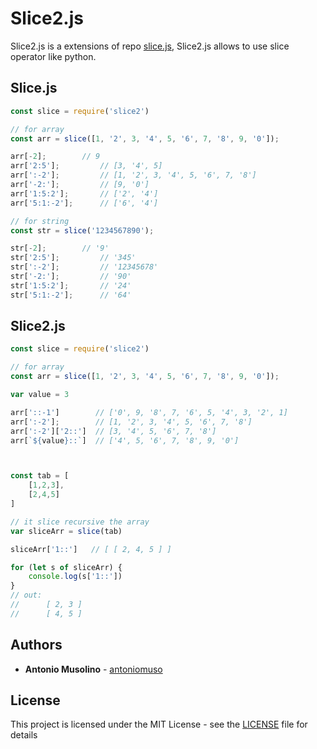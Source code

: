 # Slice2.js
Slice2.js is a extensions of repo [slice.js](https://github.com/hustcc/slice.js),
Slice2.js allows to use slice operator like python.

## Slice.js
```javascript
const slice = require('slice2')

// for array
const arr = slice([1, '2', 3, '4', 5, '6', 7, '8', 9, '0']);

arr[-2];  		// 9
arr['2:5'];  		// [3, '4', 5]
arr[':-2'];  		// [1, '2', 3, '4', 5, '6', 7, '8']
arr['-2:'];  		// [9, '0']
arr['1:5:2'];  		// ['2', '4']
arr['5:1:-2'];  	// ['6', '4']

// for string
const str = slice('1234567890');

str[-2];  		// '9'
str['2:5'];  		// '345'
str[':-2'];  		// '12345678'
str['-2:'];  		// '90'
str['1:5:2'];  		// '24'
str['5:1:-2'];  	// '64'
```

## Slice2.js
```javascript
const slice = require('slice2')

// for array
const arr = slice([1, '2', 3, '4', 5, '6', 7, '8', 9, '0']);

var value = 3

arr['::-1']        // ['0', 9, '8', 7, '6', 5, '4', 3, '2', 1]
arr[':-2'];  	   // [1, '2', 3, '4', 5, '6', 7, '8']
arr[':-2']['2::']  // [3, '4', 5, '6', 7, '8']
arr[`${value}::`]  // ['4', 5, '6', 7, '8', 9, '0']



const tab = [
    [1,2,3],
    [2,4,5]
]

// it slice recursive the array
var sliceArr = slice(tab) 

sliceArr['1::']   // [ [ 2, 4, 5 ] ]

for (let s of sliceArr) {
    console.log(s['1::']) 
} 
// out:
//      [ 2, 3 ]
//      [ 4, 5 ]

```


## Authors

* **Antonio Musolino** - [antoniomuso](https://github.com/antoniomuso)



## License

This project is licensed under the MIT License - see the [LICENSE](LICENSE) file for details
